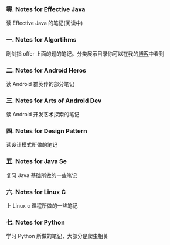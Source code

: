 ### 

### 零. Notes for Effective Java

读 Effective Java 的笔记(阅读中)

### 一. Notes for Algortihms

刷剑指 offer 上面的题的笔记。分类展示目录你可以在我的[博客](http://allenwu.itscoder.com/suanfa)中看到

### 二. Notes for Android Heros

读 Android 群英传的部分笔记

### 三. Notes for Arts of Android Dev

读 Android 开发艺术探索的笔记

### 四. Notes for Design Pattern

读设计模式所做的笔记

### 五. Notes for Java Se

复习 Java 基础所做的一些笔记

### 六. Notes for Linux C

上 Linux c 课程所做的一些笔记

### 七. Notes for Python 

学习 Python 所做的笔记，大部分是爬虫相关

 
